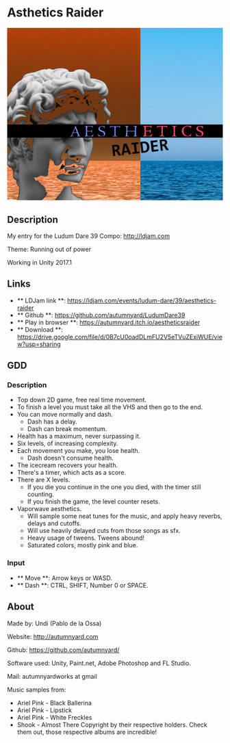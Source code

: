 # Asthetics Raider

![logo](logo.png?raw=true "Title")

## Description
My entry for the Ludum Dare 39 Compo: http://ldjam.com

Theme: Running out of power

Working in Unity 2017.1

## Links
- ** LDJam link **: https://ldjam.com/events/ludum-dare/39/aesthetics-raider
- ** Github **: https://github.com/autumnyard/LudumDare39
- ** Play in browser **: https://autumnyard.itch.io/aestheticsraider
- ** Download **: https://drive.google.com/file/d/0B7cU0oadDLmFU2V5eTVuZExiWUE/view?usp=sharing

## GDD

### Description ###
- Top down 2D game, free real time movement.
- To finish a level you must take all the VHS and then go to the end.
- You can move normally and dash. 
  - Dash has a delay.
  - Dash can break momentum.
- Health has a maximum, never surpassing it.
- Six levels, of increasing complexity.
- Each movement you make, you lose health.
  - Dash doesn't consume health.
- The icecream recovers your health.
- There's a timer, which acts as a score.
- There are X levels.
  - If you die you continue in the one you died, with the timer still counting.
  - If you finish the game, the level counter resets.
- Vaporwave aesthetics.
  - Will sample some neat tunes for the music, and apply heavy reverbs, delays and cutoffs.
  - Will use heavily delayed cuts from those songs as sfx.
  - Heavy usage of tweens. Tweens abound!
  - Saturated colors, mostly pink and blue.


### Input
- ** Move **: Arrow keys or WASD.
- ** Dash **: CTRL, SHIFT, Number 0 or SPACE.

## About

Made by: Undi (Pablo de la Ossa)

Website: http://autumnyard.com

Github: https://github.com/autumnyard/

Software used: Unity, Paint.net, Adobe Photoshop and FL Studio.

Mail: autumnyardworks at gmail

Music samples from:
- Ariel Pink - Black Ballerina
- Ariel Pink - Lipstick
- Ariel Pink - White Freckles
- Shook - Almost There
Copyright by their respective holders. Check them out, those respective albums are incredible!

